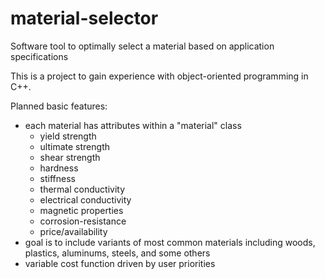 # material-selector
Software tool to optimally select a material based on application specifications

This is a project to gain experience with object-oriented programming in C++.

Planned basic features:
  - each material has attributes within a "material" class
    - yield strength
    - ultimate strength
    - shear strength
    - hardness
    - stiffness
    - thermal conductivity
    - electrical conductivity
    - magnetic properties
    - corrosion-resistance
    - price/availability
  - goal is to include variants of most common materials including woods, plastics, aluminums, steels, and some others
  - variable cost function driven by user priorities

